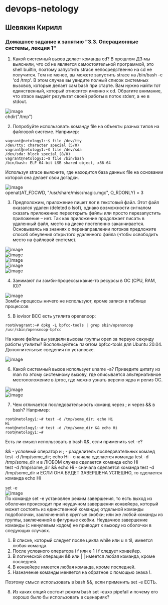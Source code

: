 # devops-netology  
## Шевякин Кирилл  

### Домашнее задание к занятию "3.3. Операционные системы, лекция 1" 
  
1) Какой системный вызов делает команда cd? В прошлом ДЗ мы выяснили, что cd не является самостоятельной программой, это shell builtin, поэтому запустить strace непосредственно на cd не получится. Тем не менее, вы можете запустить strace на /bin/bash -c 'cd /tmp'. В этом случае вы увидите полный список системных вызовов, которые делает сам bash при старте. Вам нужно найти тот единственный, который относится именно к cd. Обратите внимание, что strace выдаёт результат своей работы в поток stderr, а не в stdout.  

![image](https://user-images.githubusercontent.com/93198418/150311164-5cf571e8-45d8-4954-a63a-6dc5dc714494.png)  
chdir("/tmp")  

2) Попробуйте использовать команду file на объекты разных типов на файловой системе. Например:  
```   
vagrant@netology1:~$ file /dev/tty    
/dev/tty: character special (5/0)    
vagrant@netology1:~$ file /dev/sda    
/dev/sda: block special (8/0)  
vagrant@netology1:~$ file /bin/bash  
/bin/bash: ELF 64-bit LSB shared object, x86-64  
```
  
Используя strace выясните, где находится база данных file на основании которой она делает свои догадки.  
  
![image](https://user-images.githubusercontent.com/93198418/150312672-7f42c9df-b1a0-4168-82ae-55c119ff3e8a.png)  
openat(AT_FDCWD, "/usr/share/misc/magic.mgc", O_RDONLY) = 3  

3) Предположим, приложение пишет лог в текстовый файл. Этот файл оказался удален (deleted в lsof), однако возможности сигналом сказать приложению переоткрыть файлы или просто перезапустить приложение – нет. Так как приложение продолжает писать в удаленный файл, место на диске постепенно заканчивается. Основываясь на знаниях о перенаправлении потоков предложите способ обнуления открытого удаленного файла (чтобы освободить место на файловой системе).  

![image](https://user-images.githubusercontent.com/93198418/150329023-9c78e33e-6aed-48b4-9136-baa5ec85d840.png)  
![image](https://user-images.githubusercontent.com/93198418/150329144-8e858135-d659-434f-990c-a39d4b5d22d3.png)  
![image](https://user-images.githubusercontent.com/93198418/150329301-ed406a05-450b-478f-b470-5c0401f41202.png)  
![image](https://user-images.githubusercontent.com/93198418/150329654-21826262-682d-4c72-ac2f-2d39dfe1f53e.png)  
![image](https://user-images.githubusercontent.com/93198418/150329720-6d8783c5-cf48-41a1-9733-2f436a6772ef.png)  

4) Занимают ли зомби-процессы какие-то ресурсы в ОС (CPU, RAM, IO)?  

![image](https://user-images.githubusercontent.com/93198418/150331968-57bf2298-e3cc-4633-9629-98bc2add95cb.png)  
Зомби-процессы ничего не используют, кроме записи в таблице процессов  

5) В iovisor BCC есть утилита opensnoop:  
```
root@vagrant:~# dpkg -L bpfcc-tools | grep sbin/opensnoop  
/usr/sbin/opensnoop-bpfcc  
```  
На какие файлы вы увидели вызовы группы open за первую секунду работы утилиты? Воспользуйтесь пакетом bpfcc-tools для Ubuntu 20.04. Дополнительные сведения по установке.  

![image](https://user-images.githubusercontent.com/93198418/150333779-ba81295c-ca95-4af1-86f9-37a591c87af5.png)  

6) Какой системный вызов использует uname -a? Приведите цитату из man по этому системному вызову, где описывается альтернативное местоположение в /proc, где можно узнать версию ядра и релиз ОС.  

![image](https://user-images.githubusercontent.com/93198418/150341162-7ddec539-0c09-4b44-babe-afa82b060c1e.png)  
![image](https://user-images.githubusercontent.com/93198418/150341524-453e4a60-28ef-4e39-b56c-63c72f364bd7.png)  

7) Чем отличается последовательность команд через ; и через && в bash? Например:
```
root@netology1:~# test -d /tmp/some_dir; echo Hi  
Hi  
root@netology1:~# test -d /tmp/some_dir && echo Hi  
root@netology1:~#  
```  
Есть ли смысл использовать в bash &&, если применить set -e?  

&& - условный оператор и 
;  - разделитель последовательных команд
test -d /tmp/some_dir; echo Hi - сначала сделается команда test -d /tmp/some_dir и в ЛЮБОМ случае сделается команда echo Hi  
test -d /tmp/some_dir && echo Hi - сначала сделается команда test -d /tmp/some_dir и ЕСЛИ ОНА БУДЕТ ЗАВЕРШЕНА УСПЕШНО, то сделается команда echo Hi  

set -e  
![image](https://user-images.githubusercontent.com/93198418/150343370-bb763dec-5ede-42b2-974f-971a8bc60f96.png)  
По команде set -е установлен режим завершения, то есть выход из оболочки происходит при неудачном завершении конвейера, который может состоять из единственной команды; отдельной команды подоболочки, заключенной в круглые скобки; или же любой команды из группы, заключенной в фигурные скобки. 
Неудачное завершение команды (с ненулевым кодом) не
приводит к выходу из оболочки в следующих случаях.
1. В списке, который следует после цикла while или u n til,
имеется любая команда.
2. После условного оператора i f или е 1 i f следует конвейер.
3. В логической операции && или | | имеется любая команда,
кроме последней.
4. В конвейере имеется любая команда, кроме последней.
5. Назначение команды меняется на обратное с помощью
знака !.

Поэтому смысл использовать в bash &&, если применить set -e ЕСТЬ.  

8) Из каких опций состоит режим bash set -euxo pipefail и почему его хорошо было бы использовать в сценариях?  


